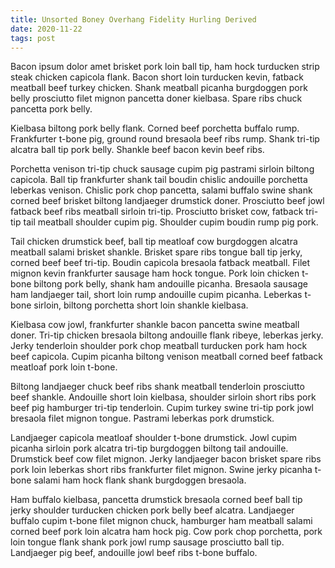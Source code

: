 ```yaml
---
title: Unsorted Boney Overhang Fidelity Hurling Derived
date: 2020-11-22
tags: post
---
```


Bacon ipsum dolor amet brisket pork loin ball tip, ham hock turducken strip steak chicken capicola flank.  Bacon short loin turducken kevin, fatback meatball beef turkey chicken.  Shank meatball picanha burgdoggen pork belly prosciutto filet mignon pancetta doner kielbasa.  Spare ribs chuck pancetta pork belly.

Kielbasa biltong pork belly flank.  Corned beef porchetta buffalo rump.  Frankfurter t-bone pig, ground round bresaola beef ribs rump.  Shank tri-tip alcatra ball tip pork belly.  Shankle beef bacon kevin beef ribs.

Porchetta venison tri-tip chuck sausage cupim pig pastrami sirloin biltong capicola.  Ball tip frankfurter shank tail boudin chislic andouille porchetta leberkas venison.  Chislic pork chop pancetta, salami buffalo swine shank corned beef brisket biltong landjaeger drumstick doner.  Prosciutto beef jowl fatback beef ribs meatball sirloin tri-tip.  Prosciutto brisket cow, fatback tri-tip tail meatball shoulder cupim pig.  Shoulder cupim boudin rump pig pork.

Tail chicken drumstick beef, ball tip meatloaf cow burgdoggen alcatra meatball salami brisket shankle.  Brisket spare ribs tongue ball tip jerky, corned beef beef tri-tip.  Boudin capicola bresaola fatback meatball.  Filet mignon kevin frankfurter sausage ham hock tongue.  Pork loin chicken t-bone biltong pork belly, shank ham andouille picanha.  Bresaola sausage ham landjaeger tail, short loin rump andouille cupim picanha.  Leberkas t-bone sirloin, biltong porchetta short loin shankle kielbasa.

Kielbasa cow jowl, frankfurter shankle bacon pancetta swine meatball doner.  Tri-tip chicken bresaola biltong andouille flank ribeye, leberkas jerky.  Jerky tenderloin shoulder pork chop meatball turducken pork ham hock beef capicola.  Cupim picanha biltong venison meatball corned beef fatback meatloaf pork loin t-bone.

Biltong landjaeger chuck beef ribs shank meatball tenderloin prosciutto beef shankle.  Andouille short loin kielbasa, shoulder sirloin short ribs pork beef pig hamburger tri-tip tenderloin.  Cupim turkey swine tri-tip pork jowl bresaola filet mignon tongue.  Pastrami leberkas pork drumstick.

Landjaeger capicola meatloaf shoulder t-bone drumstick.  Jowl cupim picanha sirloin pork alcatra tri-tip burgdoggen biltong tail andouille.  Drumstick beef cow filet mignon.  Jerky landjaeger bacon brisket spare ribs pork loin leberkas short ribs frankfurter filet mignon.  Swine jerky picanha t-bone salami ham hock flank shank burgdoggen bresaola.

Ham buffalo kielbasa, pancetta drumstick bresaola corned beef ball tip jerky shoulder turducken chicken pork belly beef alcatra.  Landjaeger buffalo cupim t-bone filet mignon chuck, hamburger ham meatball salami corned beef pork loin alcatra ham hock pig.  Cow pork chop porchetta, pork loin tongue flank shank pork jowl rump sausage prosciutto ball tip.  Landjaeger pig beef, andouille jowl beef ribs t-bone buffalo.